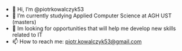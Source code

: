 - 👋 Hi, I’m @piotrkowalczyk53
- 🌱 I’m currently studying Applied Computer Science at AGH UST (masters)
- 👀 Im looking for opportunities that will help me develop new skills related to IT
- 📫 How to reach me: piotr.kowalczyk53@gmail.com

<!---
piotrkowalczyk53/piotrkowalczyk53 is a ✨ special ✨ repository because its `README.md` (this file) appears on your GitHub profile.
You can click the Preview link to take a look at your changes.
--->
